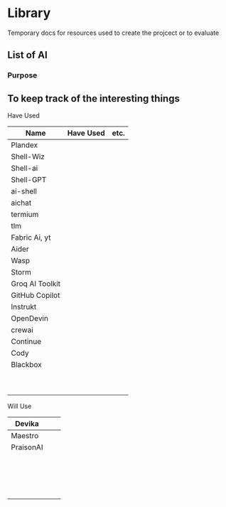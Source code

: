 # Library

Temporary docs for resources used to create the projcect or to evaluate

## List of AI

### Purpose

## To keep track of the interesting things

Have Used

| Name            | Have Used | etc. |
| --------------- | --------- | ---- |
| Plandex         |           |      |
| Shell-Wiz       |           |      |
| Shell-ai        |           |      |
| Shell-GPT       |           |      |
| ai-shell        |           |      |
| aichat          |           |      |
| termium         |           |      |
| tlm             |           |      |
| Fabric Ai, yt   |           |      |
| Aider           |           |      |
| Wasp            |           |      |
| Storm           |           |      |
| Groq AI Toolkit |           |      |
| GitHub Copilot  |           |      |
| Instrukt        |           |      |
| OpenDevin       |           |      |
| crewai          |           |      |
| Continue        |           |      |
| Cody            |           |      |
| Blackbox        |           |      |
|                 |           |      |
|                 |           |      |
|                 |           |      |
|                 |           |      |
|                 |           |      |
|                 |           |      |
|                 |           |      |
|                 |           |      |
|                 |           |      |



Will Use

| Devika    |  |  |
| --------- | - | - |
| Maestro   |  |  |
| PraisonAI |  |  |
|           |  |  |
|           |  |  |
|           |  |  |
|           |  |  |
|           |  |  |
|           |  |  |
|           |  |  |
|           |  |  |
|           |  |  |
|           |  |  |
|           |  |  |
|           |  |  |
|           |  |  |
|           |  |  |
|           |  |  |
|           |  |  |
|           |  |  |
